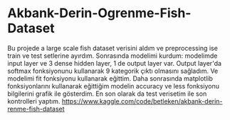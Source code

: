 # Akbank-Derin-Ogrenme-Fish-Dataset
Bu projede a large scale fish dataset verisini aldım ve preprocessing ise train ve test setlerine ayırdım. Sonrasında modelimi kurdum: modelimde input layer ve 3 dense hidden layer, 1 de output layer var. Output layer'da softmax fonksiyonunu kullanarak 9 kategorik çıktı olmasını sağladım. Ve modelimi fit fonksiyonu kullanarak eğittim. Daha sonrasında matplotlib fonksiyonlarını kullanarak eğittiğim modelin accuracy ve less fonksiyonu bilgilerini grafik ile gösterdim. En son olarak da test verisetim ile son kontrolleri yaptım.
https://www.kaggle.com/code/betleken/akbank-derin-renme-fish-dataset
